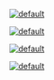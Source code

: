 

[![default](https://user-images.githubusercontent.com/8466209/199505430-103ea007-46c1-462d-a508-4cb2f952533f.png)](https://github.com/MarketLeader/marketleader.github.io/tree/bb03da9405c488db8999a56d56b31081dd13ebe5)

[![default](https://user-images.githubusercontent.com/8466209/199506031-040881cb-5ba0-4b9c-b217-19c6f70db625.png)](https://gist.github.com/eq19/b32915925d9d365e2e9351f0c4ed786e#file-runner-md)

[![default](https://user-images.githubusercontent.com/8466209/199531841-702f40e4-c1b6-434b-b0de-7cd3c721bc7f.png)](https://stackoverflow.com/a/74291357/4058484)

[![default](https://user-images.githubusercontent.com/8466209/199534966-02f7e806-6cba-4c3c-829c-8886774a6b4a.png)](https://stackoverflow.com/questions/52395202/pushing-changes-in-the-git-submodule)
